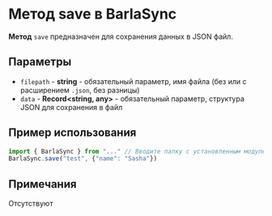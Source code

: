 # Метод save в BarlaSync
**Метод** `save` предназначен для сохранения данных в JSON файл.

## Параметры
- `filepath` - **string** - обязательный параметр, имя файла (без или с расширением `.json`, без разницы)
- `data` - **Record<string, any>** - обязательный параметр, структура JSON для сохранения в файл

## Пример использования
```ts
import { BarlaSync } from "..." // Вводите папку с установленным модулем вместо ...
BarlaSync.save("test", {"name": "Sasha"})
```

## Примечания
Отсутствуют